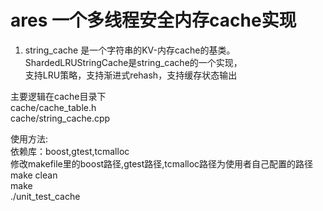ares 一个多线程安全内存cache实现
========


1. string_cache 是一个字符串的KV-内存cache的基类。ShardedLRUStringCache是string_cache的一个实现，  
   支持LRU策略，支持渐进式rehash，支持缓存状态输出  



主要逻辑在cache目录下  
cache/cache_table.h  
cache/string_cache.cpp  

使用方法:  
依赖库：boost,gtest,tcmalloc  
修改makefile里的boost路径,gtest路径,tcmalloc路径为使用者自己配置的路径  
make clean  
make  
./unit_test_cache


